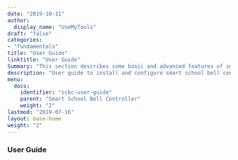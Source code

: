 ```yaml
---
date: "2019-10-11"
author:
  display_name: "UseMyTools"
draft: "false"
categories:
- "fundamentals"
title: "User Guide"
linktitle: "User Guide"
Summary: "This section describes some basic and advanced features of smart school bell controller and timers."
description: "User guide to install and configure smart school bell controller and timers configuration. This section also describes some basic and advanced features and settings of Smart School Controller."
menu:
  docs:
    identifier: "scbc-user-guide"
    parent: "Smart School Bell Controller"
    weight: "2"
lastmod: "2019-07-16"
layout: base-home
weight: "2"
---
```


### User Guide ###
